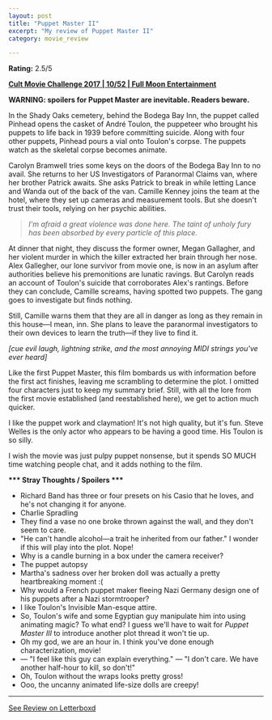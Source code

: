 ```yaml
---
layout: post
title: "Puppet Master II"
excerpt: "My review of Puppet Master II"
category: movie_review

---
```


**Rating:** 2.5/5

<b><a href="https://boxd.it/q7TYk/detail">Cult Movie Challenge 2017 | 10/52 | Full Moon Entertainment</a></b>

<b>WARNING: spoilers for Puppet Master are inevitable. Readers beware.</b>

In the Shady Oaks cemetery, behind the Bodega Bay Inn, the puppet called Pinhead opens the casket of André Toulon, the puppeteer who brought his puppets to life back in 1939 before committing suicide. Along with four other puppets, Pinhead pours a vial onto Toulon's corpse. The puppets watch as the skeletal corpse becomes animate.

Carolyn Bramwell tries some keys on the doors of the Bodega Bay Inn to no avail. She returns to her US Investigators of Paranormal Claims van, where her brother Patrick awaits. She asks Patrick to break in while letting Lance and Wanda out of the back of the van. Camille Kenney joins the team at the hotel, where they set up cameras and measurement tools. But she doesn't trust their tools, relying on her psychic abilities.

<blockquote><i>I'm afraid a great violence was done here. The taint of unholy fury has been absorbed by every particle of this place.</i></blockquote>

At dinner that night, they discuss the former owner, Megan Gallagher, and her violent murder in which the killer extracted her brain through her nose. Alex Gallegher, our lone survivor from movie one, is now in an asylum after authorities believe his premonitions are lunatic ravings. But Carolyn reads an account of Toulon's suicide that corroborates Alex's rantings. Before they can conclude, Camille screams, having spotted two puppets. The gang goes to investigate but finds nothing.

Still, Camille warns them that they are all in danger as long as they remain in this house—I mean, inn. She plans to leave the paranormal investigators to their own devices to learn the truth—if they live to find it.

<i>[cue evil laugh, lightning strike, and the most annoying MIDI strings you've ever heard]</i>

Like the first Puppet Master, this film bombards us with information before the first act finishes, leaving me scrambling to determine the plot. I omitted four characters just to keep my summary brief. Still, with all the lore from the first movie established (and reestablished here), we get to action much quicker.

I like the puppet work and claymation! It's not high quality, but it's fun. Steve Welles is the only actor who appears to be having a good time. His Toulon is so silly.

I wish the movie was just pulpy puppet nonsense, but it spends SO MUCH time watching people chat, and it adds nothing to the film.


<b>*** Stray Thoughts / Spoilers ***</b>
* Richard Band has three or four presets on his Casio that he loves, and he's not changing it for anyone.
* Charlie Spradling
* They find a vase no one broke thrown against the wall, and they don't seem to care.
* "He can't handle alcohol—a trait he inherited from our father." I wonder if this will play into the plot. Nope!
* Why is a candle burning in a box under the camera receiver?
* The puppet autopsy
* Martha's sadness over her broken doll was actually a pretty heartbreaking moment :(
* Why would a French puppet maker fleeing Nazi Germany design one of his puppets after a Nazi stormtrooper?
* I like Toulon's Invisible Man-esque attire.
* So, Toulon's wife and some Egyptian guy manipulate him into using animating magic? To what end? I guess we'll have to wait for <i>Puppet Master III</i> to introduce another plot thread it won't tie up.
* Oh my god, we are an hour in. I think you've done enough characterization, movie!
* — "I feel like this guy can explain everything." — "I don't care. We have another half-hour to kill, so don't!"
* Oh, Toulon without the wraps looks pretty gross!
* Ooo, the uncanny animated life-size dolls are creepy!


<hr>

[See Review on Letterboxd](https://boxd.it/9aMYeb)
